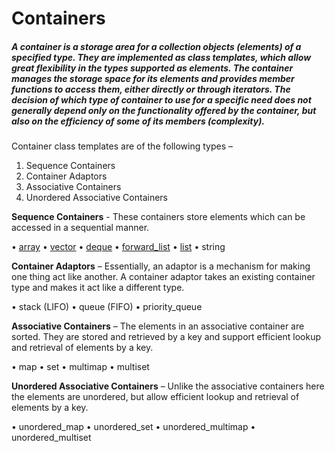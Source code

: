 # Containers

##### A *container* is a storage area for a collection objects (elements) of a specified type. They are implemented as class templates, which allow great flexibility in the types supported as elements. The *container* manages the storage space for its elements and provides member functions to access them, either directly or through iterators. The decision of which type of *container* to use for a specific need does not generally depend only on the functionality offered by the *container*, but also on the efficiency of some of its members (complexity).


Container class templates are of the following types – 

  1. Sequence Containers 
  2. Container Adaptors
  3. Associative Containers
  4. Unordered Associative Containers


**Sequence Containers** - These containers store elements which can be accessed in a sequential manner.

  •	[array](https://github.com/tridibsamanta/CPP_STL/blob/master/Containers/array.cpp)
  •	[vector](https://github.com/tridibsamanta/CPP_STL/blob/master/Containers/vector.cpp)
  •	[deque](https://github.com/tridibsamanta/CPP_STL/blob/master/Containers/deque.cpp)
  •	[forward_list](https://github.com/tridibsamanta/CPP_STL/blob/master/Containers/forward_list.cpp)
  •	[list](https://github.com/tridibsamanta/CPP_STL/blob/master/Containers/list.cpp)
  •	string


**Container Adaptors** – Essentially, an adaptor is a mechanism for making one thing act like another. A container adaptor takes an existing container type and makes it act like a different type.

  •	stack (LIFO)
  •	queue (FIFO)
  •	priority_queue


**Associative Containers** – The elements in an associative container are sorted. They are stored and retrieved by a key and support efficient lookup and retrieval of elements by a key. 

  •	map
  •	set
  •	multimap
  •	multiset


**Unordered Associative Containers** – Unlike the associative containers here the elements are unordered, but allow efficient lookup and retrieval of elements by a key. 

  •	unordered_map
  •	unordered_set
  •	unordered_multimap
  •	unordered_multiset














